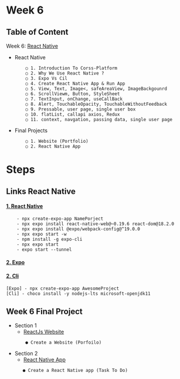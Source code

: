 # Week 6

## Table of Content

  Week 6: [React Native](https://github.com/x39OME/Ustudy-Application-Development-Camp/tree/main/Week%206)
  
  - React Native 
    ```
        ○ 1. Introduction To Corss-Platform
        ○ 2. Why We Use React Native ?
        ○ 3. Expo Vs Cil
        ○ 4. Create React Native App & Run App
        ○ 5. View, Text, Image<, safeAreaView, ImageBackgounrd
        ○ 6. ScrollViewm, Button, StyleSheet
        ○ 7. TextInput, onChange, useCallBack
        ○ 8. Alert, TouchableOpacity, TouchableWithoutFeedback
        ○ 9. Pressable, user page, single user box
        ○ 10. flatList, callapi axios, Redux
        ○ 11. context, navgation, passing data, single user page
    ```
  - Final Projects
    ```
        ○ 1. Website (Portfolio)
        ○ 2. React Native App
    ```

# Steps
## Links React Native

#### [1. React Native](https://reactnative.dev/)
```
    - npx create-expo-app NamePorject
    - npx expo install react-native-web@~0.19.6 react-dom@18.2.0
    - npx expo install @expo/webpack-config@^19.0.0
    - npx expo start -w
    - npm install -g expo-cli
    - npx expo start
    - expo start --tunnel
```
#### [2. Expo](https://reactnative.dev/docs/environment-setup?guide=native)
#### [2. Cli](https://reactnative.dev/docs/environment-setup?guide=native)
```
[Expo] - npx create-expo-app AwesomeProject
[Cli] - choco install -y nodejs-lts microsoft-openjdk11
```

## Week 6 Final Project
  - Section 1
      - [ReactJs Website](https://github.com/x39OME/Ustudy-Application-Development-Camp/tree/main/Week%206/Final%20Project)
    ```
        ● Create a Website (Porfoilo)
    ```
 - Section 2
      - [React Native App](https://github.com/x39OME/Ustudy-Application-Development-Camp/tree/main/Week%206/Final%20Project/TaskToDo)
    ```
       ● Create a React Native app (Task To Do)
    ```
